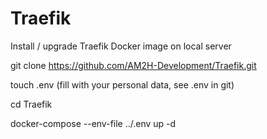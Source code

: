 # Traefik

Install / upgrade Traefik Docker image on local server

git clone https://github.com/AM2H-Development/Traefik.git

touch .env (fill with your personal data, see .env in git)

cd Traefik

docker-compose --env-file ../.env up -d
